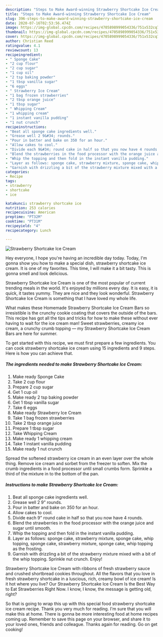 ```yaml
---
description: "Steps to Make Award-winning Strawberry Shortcake Ice Cream"
title: "Steps to Make Award-winning Strawberry Shortcake Ice Cream"
slug: 396-steps-to-make-award-winning-strawberry-shortcake-ice-cream
date: 2020-07-16T02:53:56.474Z
image: https://img-global.cpcdn.com/recipes/4705898999054336/751x532cq70/strawberry-shortcake-ice-cream-recipe-main-photo.jpg
thumbnail: https://img-global.cpcdn.com/recipes/4705898999054336/751x532cq70/strawberry-shortcake-ice-cream-recipe-main-photo.jpg
cover: https://img-global.cpcdn.com/recipes/4705898999054336/751x532cq70/strawberry-shortcake-ice-cream-recipe-main-photo.jpg
author: Christian Reed
ratingvalue: 4.1
reviewcount: 13
recipeingredient:
- " Sponge Cake"
- "2 cup flour"
- "2 cup sugar"
- "1 cup oil"
- "2 tsp baking powder"
- "1 tbsp vanilla sugar"
- "6 eggs"
- " Strawberry Ice Cream"
- "1 bag frozen strawberries"
- "2 tbsp orange juice"
- "1 tbsp sugar"
- " Whipping Cream"
- "1 whipping cream"
- "1 instant vanilla pudding"
- "1 nut crunch"
recipeinstructions:
- "Beat all sponge cake ingredients well."
- "Grease well 2 9&#34; rounds."
- "Pour in batter and bake on 350 for an hour."
- "Allow cakes to cool."
- "Divide each 9&#34; round cake in half so that you now have 4 rounds."
- "Blend the strawberries in the food processor with the orange juice and sugar until smooth."
- "Whip the topping and then fold in the instant vanilla pudding."
- "Layer as follows: sponge cake, strawberry mixture, sponge cake, whip topping, sponge cake, strawberry mixture, sponge cake, whip topping as the frosting."
- "Garnish with drizzling a bit of the strawberry mixture mixed with a bit of the whip topping. Sprinkle nut crunch. Enjoy!"
categories:
- Recipe
tags:
- strawberry
- shortcake
- ice

katakunci: strawberry shortcake ice 
nutrition: 253 calories
recipecuisine: American
preptime: "PT32M"
cooktime: "PT31M"
recipeyield: "4"
recipecategory: Lunch

---
```



![Strawberry Shortcake Ice Cream](https://img-global.cpcdn.com/recipes/4705898999054336/751x532cq70/strawberry-shortcake-ice-cream-recipe-main-photo.jpg)

Hey everyone, I hope you're having an incredible day today. Today, I'm gonna show you how to make a special dish, strawberry shortcake ice cream. It is one of my favorites. This time, I will make it a bit tasty. This is gonna smell and look delicious.

Strawberry Shortcake Ice Cream is one of the most popular of current trending meals in the world. It's enjoyed by millions every day. It is easy, it is quick, it tastes yummy. They are nice and they look wonderful. Strawberry Shortcake Ice Cream is something that I have loved my whole life.

What makes these Homemade Strawberry Shortcake Ice Cream Bars so irresistible is the crunchy cookie coating that covers the outside of the bars. This recipe has got all the tips and tricks for how to make these without ever having to wait for the ice cream man! Sweet strawberries, creamy ice cream, a crunchy crumb topping — my Strawberry Shortcake Ice Cream Bars are here for summer.


To get started with this recipe, we must first prepare a few ingredients. You can cook strawberry shortcake ice cream using 15 ingredients and 9 steps. Here is how you can achieve that.

<!--inarticleads1-->

##### The ingredients needed to make Strawberry Shortcake Ice Cream:

1. Make ready  Sponge Cake
1. Take 2 cup flour
1. Prepare 2 cup sugar
1. Get 1 cup oil
1. Make ready 2 tsp baking powder
1. Get 1 tbsp vanilla sugar
1. Take 6 eggs
1. Make ready  Strawberry Ice Cream
1. Take 1 bag frozen strawberries
1. Take 2 tbsp orange juice
1. Prepare 1 tbsp sugar
1. Take  Whipping Cream
1. Make ready 1 whipping cream
1. Take 1 instant vanilla pudding
1. Make ready 1 nut crunch


Spread the softened strawberry ice cream in an even layer over the whole thing. Remove ice cream and sorbet from the freezer to soften. Mix the crumb ingredients in a food processor until small crumbs form. Sprinkle a third of the mixture in to the bottom of the pan. 

<!--inarticleads2-->

##### Instructions to make Strawberry Shortcake Ice Cream:

1. Beat all sponge cake ingredients well.
1. Grease well 2 9&#34; rounds.
1. Pour in batter and bake on 350 for an hour.
1. Allow cakes to cool.
1. Divide each 9&#34; round cake in half so that you now have 4 rounds.
1. Blend the strawberries in the food processor with the orange juice and sugar until smooth.
1. Whip the topping and then fold in the instant vanilla pudding.
1. Layer as follows: sponge cake, strawberry mixture, sponge cake, whip topping, sponge cake, strawberry mixture, sponge cake, whip topping as the frosting.
1. Garnish with drizzling a bit of the strawberry mixture mixed with a bit of the whip topping. Sprinkle nut crunch. Enjoy!


Strawberry Shortcake Ice Cream with ribbons of fresh strawberry sauce and crushed shortbread cookies throughout. All the flavors that you love in fresh strawberry shortcake in a luscious, rich, creamy bowl of ice cream! Is it hot where you live? Our Strawberry Shortcake Ice Cream Is the Best Way to Eat Strawberries Right Now. I know, I know, the message is getting old, right? 

So that is going to wrap this up with this special food strawberry shortcake ice cream recipe. Thank you very much for reading. I'm sure that you will make this at home. There is gonna be more interesting food at home recipes coming up. Remember to save this page on your browser, and share it to your loved ones, friends and colleague. Thanks again for reading. Go on get cooking!
